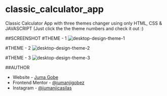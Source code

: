 # classic_calculator_app
Classic Calculator App with three themes changer using only HTML, CSS &amp; JAVASCRIPT (Just click the the theme numbers and check it out :)

##SCREENSHOT
#THEME - 1
![desktop-design-theme-1](https://user-images.githubusercontent.com/73429193/186490194-a1ac1d2d-3313-422f-9b35-7d6cb18506b4.jpg)

#THEME - 2
![desktop-design-theme-2](https://user-images.githubusercontent.com/73429193/186490253-a295d0b9-dd36-4ab0-ad3b-7aade70d5e59.jpg)

#THEME - 3
![desktop-design-theme-3](https://user-images.githubusercontent.com/73429193/186490286-c556cfa6-79b0-407d-a081-31916b9088b1.jpg)


##AUTHOR
- Website - [Juma Gobe](https://www.jumanjigobez.github.io/personal_portfolio)
- Frontend Mentor - [@jumanjigobez](https://www.frontendmentor.io/profile/jumanjigobez)
- Instagram - [@jumanjicasilas](https://www.instagram.com/jumanjicasilas)
